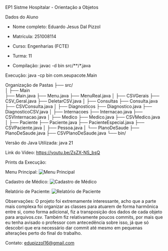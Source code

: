 EP1 Sistme Hospitalar - Orientação a Objetos

Dados do Aluno
- Nome completo: Eduardo Jesus Dal Pizzol  
- Matrícula: 251008114
- Curso: Engenharias (FCTE)  
- Turma: 11

- Compilação: 
javac -d bin src/**/*.java

Execução:
java -cp bin com.seupacote.Main

Organização de Pastas
├── src/                 
│   ├── Main    
        ├── Main.java
        ├── Menu.java
        ├── MenuReal.java
│   ├── CSVGerais
        ├── CSV_Geral.java
        ├── DeletarCSV.java
│   ├── Consultas
        ├── Consulta.java
        ├── CSVConsulta.java
│   ├── Diagnosticos
        ├── Diagnostico.java
        ├── DiagnosticoCSV.java
│   ├── Internacoes
        ├── Internacao.java
        ├── CSVInternacao.java
│   ├── Medico
        ├── Medico.java
        ├── CSVMedico.java
│   ├── Paciente
        ├── Paciente.java
        ├── PacienteEspecial.java
        ├── CSVPaciente.java
│   ├── Pessoa.java
│   └── PlanoDeSaude
        ├── PlanoDeSaude.java
        ├── CSVPlanoDeSaude.java
└── bin/    

Versão do Java Utilizada: java 21

Link do Vídeo: https://youtu.be/ZsZX-NS_bsQ

Prints da Execução:

Menu Principal:
![Menu Principal](assets/menu_principal.png)

Cadastro de Médico:
![Cadastro de Médico](assets/cadastro_medico.png)

Relatório de Paciente:
![Relatório de Paciente](assets/relatorio_paciente.png)

Observações:
O projeto foi extremamente interessante, acho que a parte mais complexa foi organizar as classes para atuarem de forma harmônica entre si, como forma adicional, fiz a transposição dos dados de cada objeto para arquivos.csv. Também 
fiz relativamente poucos commits, por mais que eu tenha avisado o professor com antecedência sobre isso, já que só descobri que era necessário dar commit até mesmo em pequenas alterações perto do final do trabalho.

Contato:
edupizzol16@gmail.com

